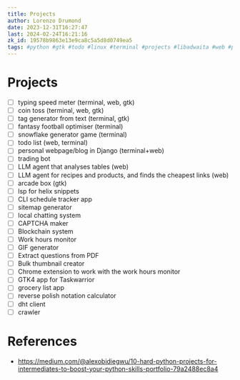 ```yaml
---
title: Projects
author: Lorenzo Drumond
date: 2023-12-31T16:27:47
last: 2024-02-24T16:21:16
zk_id: 19578b9863e13e9ca8c5a5d8d0749ea5
tags: #python #gtk #todo #linux #terminal #projects #libadwaita #web #programming #native
---
```



# Projects
- [ ] typing speed meter (terminal, web, gtk)
- [ ] coin toss (terminal, web, gtk)
- [ ] tag generator from text (terminal, gtk)
- [ ] fantasy football optimiser (terminal)
- [ ] snowflake generator game (terminal)
- [ ] todo list (web, terminal)
- [ ] personal webpage/blog in Django (terminal+web)
- [ ] trading bot
- [ ] LLM agent that analyses tables (web)
- [ ] LLM agent for recipes and products, and finds the cheapest links (web)
- [ ] arcade box (gtk)
- [ ] lsp for helix snippets
- [ ] CLI schedule tracker app
- [ ] sitemap generator
- [ ] local chatting system
- [ ] CAPTCHA maker
- [ ] Blockchain system
- [ ] Work hours monitor
- [ ] GIF generator
- [ ] Extract questions from PDF
- [ ] Bulk thumbnail creator
- [ ] Chrome extension to work with the work hours monitor
- [ ] GTK4 app for Taskwarrior
- [ ] grocery list app
- [ ] reverse polish notation calculator
- [ ] dht client
- [ ] crawler

# References
- https://medium.com/@alexobidiegwu/10-hard-python-projects-for-intermediates-to-boost-your-python-skills-portfolio-79a2488ec8a4
